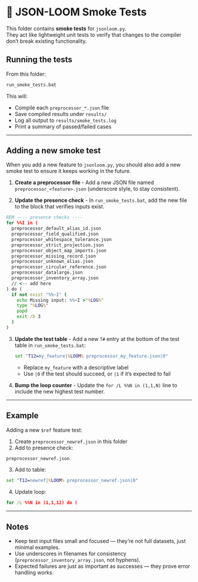 # 🧪 JSON-LOOM Smoke Tests

This folder contains **smoke tests** for `jsonloom.py`.  
They act like lightweight unit tests to verify that changes to the compiler
don’t break existing functionality.

## Running the tests

From this folder:

```bat
run_smoke_tests.bat
```

This will:

* Compile each `preprocessor_*.json` file
* Save compiled results under `results/`
* Log all output to `results/smoke_tests.log`
* Print a summary of passed/failed cases

---

## Adding a new smoke test

When you add a new feature to `jsonloom.py`, you should also add a new smoke test
to ensure it keeps working in the future.

1. **Create a preprocessor file** - 
   Add a new JSON file named `preprocessor_<feature>.json`
   (underscore style, to stay consistent).

2. **Update the presence check** - 
   In `run_smoke_tests.bat`, add the new file to the block that verifies inputs exist.

```bat
REM ---- presence checks ----
for %%I in (
  preprocessor_default_alias_id.json
  preprocessor_field_qualified.json
  preprocessor_whitespace_tolerance.json
  preprocessor_strict_projection.json
  preprocessor_object_map_imports.json
  preprocessor_missing_record.json
  preprocessor_unknown_alias.json
  preprocessor_circular_reference.json
  preprocessor_datalarge.json
  preprocessor_inventory_array.json
  // <-- add here
) do (
  if not exist "%%~I" (
    echo Missing input: %%~I >"%LOG%"
    type "%LOG%"
    popd
    exit /b 3
  )
)
```

3. **Update the test table** - 
   Add a new `T#` entry at the bottom of the test table in `run_smoke_tests.bat`:

   ```bat
   set "T12=my_feature|%LOOM% preprocessor_my_feature.json|0"
   ```

   * Replace `my_feature` with a descriptive label
   * Use `|0` if the test should succeed, or `|1` if it’s expected to fail

4. **Bump the loop counter** - 
   Update the `for /L %%N in (1,1,N)` line to include the new highest test number.

---

## Example

Adding a new `$ref` feature test:

1. Create `preprocessor_newref.json` in this folder
2. Add to presence check:

```bat
preprocessor_newref.json
```

3. Add to table:

```bat
set "T12=newref|%LOOM% preprocessor_newref.json|0"
```

4. Update loop:

```bat
for /L %%N in (1,1,12) do (
```

---

## Notes

* Keep test input files small and focused — they’re not full datasets, just minimal examples.
* Use underscores in filenames for consistency (`preprocessor_inventory_array.json`, not hyphens).
* Expected failures are just as important as successes — they prove error handling works.
